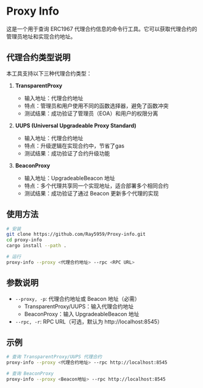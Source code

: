 # Proxy Info

这是一个用于查询 ERC1967 代理合约信息的命令行工具。它可以获取代理合约的管理员地址和实现合约地址。

## 代理合约类型说明

本工具支持以下三种代理合约类型：

1. **TransparentProxy**
   - 输入地址：代理合约地址
   - 特点：管理员和用户使用不同的函数选择器，避免了函数冲突
   - 测试结果：成功验证了管理员（EOA）和用户的权限分离

2. **UUPS (Universal Upgradeable Proxy Standard)**
   - 输入地址：代理合约地址
   - 特点：升级逻辑在实现合约中，节省了gas
   - 测试结果：成功验证了合约升级功能

3. **BeaconProxy**
   - 输入地址：UpgradeableBeacon 地址
   - 特点：多个代理共享同一个实现地址，适合部署多个相同合约
   - 测试结果：成功验证了通过 Beacon 更新多个代理的实现

## 使用方法

```bash
# 安装
git clone https://github.com/Ray5959/Proxy-info.git
cd proxy-info
cargo install --path .

# 运行
proxy-info --proxy <代理合约地址> --rpc <RPC URL>
```

## 参数说明

- `--proxy, -p`: 代理合约地址或 Beacon 地址（必需）
  - TransparentProxy/UUPS：输入代理合约地址
  - BeaconProxy：输入 UpgradeableBeacon 地址
- `--rpc, -r`: RPC URL（可选，默认为 http://localhost:8545）

## 示例

```bash
# 查询 TransparentProxy/UUPS 代理合约
proxy-info --proxy <代理合约地址> --rpc http://localhost:8545

# 查询 BeaconProxy
proxy-info --proxy <Beacon地址> --rpc http://localhost:8545
```

